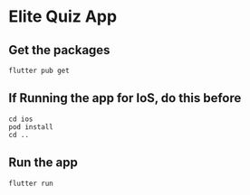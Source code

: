 # Elite Quiz App

## Get the packages

```shell
flutter pub get
```

## If Running the app for IoS, do this before

```shell
cd ios
pod install
cd ..
```

## Run the app

```shell
flutter run
```